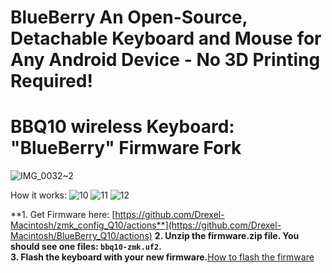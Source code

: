 # BlueBerry An Open-Source, Detachable Keyboard and Mouse for Any Android Device - No 3D Printing Required!

# BBQ10 wireless Keyboard: "BlueBerry" Firmware Fork

![IMG_0032~2](https://github.com/Drexel-Macintosh/BlueBerry_Q10/assets/88599898/e0baa9ab-06cf-400c-a296-a37417eba166)

How it works:
![10](https://github.com/Drexel-Macintosh/BlueBerry_Q10/assets/88599898/3cb2f34a-dedf-4d3e-8792-6abb80fc73c8)
![11](https://github.com/Drexel-Macintosh/BlueBerry_Q10/assets/88599898/09b9b4ad-ba86-4f4b-8442-f3e4ac7f7056)
![12](https://github.com/Drexel-Macintosh/BlueBerry_Q10/assets/88599898/6928ff97-5fe6-45bd-8e18-0ef41b3eb4cd)

**1. Get Firmware here: [https://github.com/Drexel-Macintosh/zmk_config_Q10/actions**](https://github.com/Drexel-Macintosh/BlueBerry_Q10/actions)
**2. Unzip the firmware.zip file. You should see one files: `bbq10-zmk.uf2`.**  
**3. Flash the keyboard with your new firmware.**[How to flash the firmware](https://github.com/ZitaoTech/BB9900-USB_BLE_Keyboard?tab=readme-ov-file#-how-to-update-the-firmware---) 
